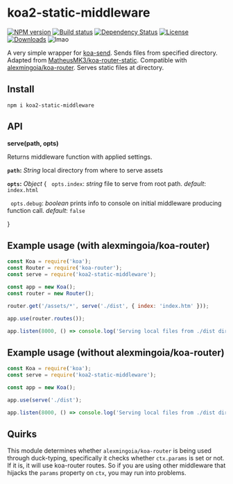 # koa2-static-middleware

[![NPM version][npm-image]][npm-url]
[![Build status][travis-image]][travis-url]
[![Dependency Status][david-image]][david-url]
[![License][license-image]][license-url]
[![Downloads][downloads-image]][npm-url]
![lmao](https://img.shields.io/badge/pls%20download-lmao-ff69b4.svg)


A very simple wrapper for [koa-send](https://github.com/koajs/send). Sends files from specified directory. Adapted from [MatheusMK3/koa-router-static](https://github.com/MatheusMK3/koa-router-static/blob/master/index.js). Compatible with [alexmingoia/koa-router](https://github.com/alexmingoia/koa-router). Serves static files at directory.

## Install

`npm i koa2-static-middleware`

## API

**serve(path, opts)**

Returns middleware function with applied settings.

**`path`:** _String_ local directory from where to serve assets

**`opts`:** _Object_ {
&nbsp;&nbsp;`opts.index`: _string_ file to serve from root path. _default_: `index.html`

&nbsp;&nbsp;`opts.debug`: _boolean_ prints info to console on initial middleware producing function call. _default_: `false`

 }



## Example usage (with alexmingoia/koa-router)

```javascript
const Koa = require('koa');
const Router = require('koa-router');
const serve = require('koa2-static-middleware');

const app = new Koa();
const router = new Router();

router.get('/assets/*', serve('./dist', { index: 'index.htm' }));

app.use(router.routes());

app.listen(8000, () => console.log('Serving local files from ./dist directory at http://localhost:8000/assets/'));
```

## Example usage (without alexmingoia/koa-router)

```javascript
const Koa = require('koa');
const serve = require('koa2-static-middleware');

const app = new Koa();

app.use(serve('./dist');

app.listen(8000, () => console.log('Serving local files from ./dist directory at http://localhost:8000/'));
```

## Quirks

This module determines whether `alexmingoia/koa-router` is being used through duck-typing, specifically it checks whether `ctx.params` is set or not. If it is, it will use koa-router routes. So if you are using other middleware that hijacks the `params` property on `ctx`, you may run into problems.

[npm-image]: https://img.shields.io/npm/v/koa2-static-middleware.svg?style=flat-square
[npm-url]: https://www.npmjs.com/package/koa2-static-middleware
[travis-url]: https://travis-ci.org/danielgormly/koa2-static-middleware
[travis-image]: https://travis-ci.org/danielgormly/koa2-static-middleware.svg?branch=master
[david-image]: https://david-dm.org/danielgormly/koa2-static-middleware.svg
[david-url]: https://david-dm.org/danielgormly/koa2-static-middleware
[downloads-image]: https://img.shields.io/npm/dw/koa2-static-middleware.svg
[license-url]: https://opensource.org/licenses/MIT
[license-image]: https://img.shields.io/npm/l/koa2-static-middleware.svg
